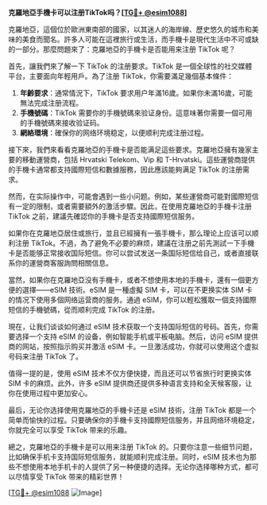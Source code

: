 **克羅地亞手機卡可以注册TikTok吗？[[TG💪+ @esim1088](https://t.me/s/esim1088)]**

克羅地亞，這個位於歐洲東南部的國家，以其迷人的海岸線、歷史悠久的城市和美味的美食而聞名。許多人可能在這裡旅行或生活，而手機卡是現代生活中不可或缺的一部分。那麼問題來了：克羅地亞的手機卡是否能用来注册 TikTok 呢？

首先，讓我們來了解一下 TikTok 的注册要求。TikTok 是一個全球性的社交媒體平台，主要面向年輕用戶。為了注册 TikTok，你需要滿足幾個基本條件：

1. **年齡要求**：通常情況下，TikTok 要求用户年滿16歲。如果你未滿16歲，可能無法完成注册流程。
2. **手機號碼**：TikTok 需要你的手機號碼來验证身份。這意味著你需要一個可用的手機號碼來接收验证码。
3. **網絡環境**：確保你的网络环境稳定，以便顺利完成注册过程。

接下來，我們來看看克羅地亞的手機卡是否能满足這些要求。克羅地亞擁有幾家主要的移動運營商，包括 Hrvatski Telekom、Vip 和 T-Hrvatski。這些運營商提供的手機卡通常都支持國際短信和數據服務，因此應該能夠满足 TikTok 的注册需求。

然而，在实际操作中，可能會遇到一些小问题。例如，某些運營商可能對國際短信有一定的限制，或者需要額外的激活步驟。因此，在使用克羅地亞的手機卡注册 TikTok 之前，建議先確認你的手機卡是否支持國際短信服务。

如果你在克羅地亞居住或旅行，並且已經擁有一張手機卡，那么理论上应该可以顺利注册 TikTok。不過，為了避免不必要的麻烦，建議在注册之前先測試一下手機卡是否能够正常接收国际短信。你可以尝试发送一条国际短信给自己，或者直接联系你的運營商客服詢問相關信息。

當然，如果你在克羅地亞没有手機卡，或者不想使用本地的手機卡，還有一個更方便的選擇——eSIM 技術。eSIM 是一種虛擬 SIM 卡，可以在不更换实体 SIM 卡的情况下使用多個网络运营商的服务。通過 eSIM，你可以輕松獲取一個支持國際短信的手機號碼，從而顺利完成 TikTok 的注册。

現在，让我们谈谈如何通过 eSIM 技术获取一个支持国际短信的号码。首先，你需要选择一个支持 eSIM 的设备，例如智能手机或平板电脑。然后，访问 eSIM 提供商的网站，按照指示购买并激活 eSIM 卡。一旦激活成功，你就可以使用这个虚拟号码来注册 TikTok 了。

值得一提的是，使用 eSIM 技术不仅方便快捷，而且还可以节省旅行时更换实体 SIM 卡的麻烦。此外，许多 eSIM 提供商还提供多种语言支持和全天候客服，让你在使用过程中更加安心。

最后，无论你选择使用克羅地亞的手機卡还是 eSIM 技術，注册 TikTok 都是一个简单而愉快的过程。只要确保你的手機卡支持國際短信服务，并且网络环境稳定，你就完全可以享受 TikTok 带来的乐趣。

總之，克羅地亞的手機卡是可以用来注册 TikTok 的。只要你注意一些细节问题，比如确保手机卡支持国际短信服务，就能顺利完成注册。同时，eSIM 技术也为那些不想使用本地手机卡的人提供了另一种便捷的选择。无论你选择哪种方式，都可以尽情享受 TikTok 带来的精彩世界！

[[TG💪+ @esim1088](https://t.me/s/esim1088) ![Image](https://i.postimg.cc/4NQfJmqS/Snipaste-2025-05-13-00-14-12.png)]